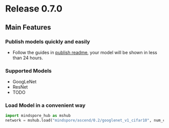 # Release 0.7.0
## Main Features
### Publish models quickly and easily

- Follow the guides in [publish readme](./mshub_res/README.md), your model will be shown in less than 24 hours.

### Supported Models
- GoogLeNet
- ResNet
- TODO

### Load Model in a convenient way
```python
import mindspore_hub as mshub
network = mshub.load("mindspore/ascend/0.2/googlenet_v1_cifar10", num_classes=10)
```
